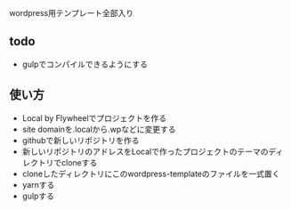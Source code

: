 wordpress用テンプレート全部入り

## todo
- gulpでコンパイルできるようにする

## 使い方
- Local by Flywheelでプロジェクトを作る
- site domainを.localから.wpなどに変更する
- githubで新しいリポジトリを作る
- 新しいリポジトリのアドレスをLocalで作ったプロジェクトのテーマのディレクトリでcloneする
- cloneしたディレクトリにこのwordpress-templateのファイルを一式置く
- yarnする
- gulpする
